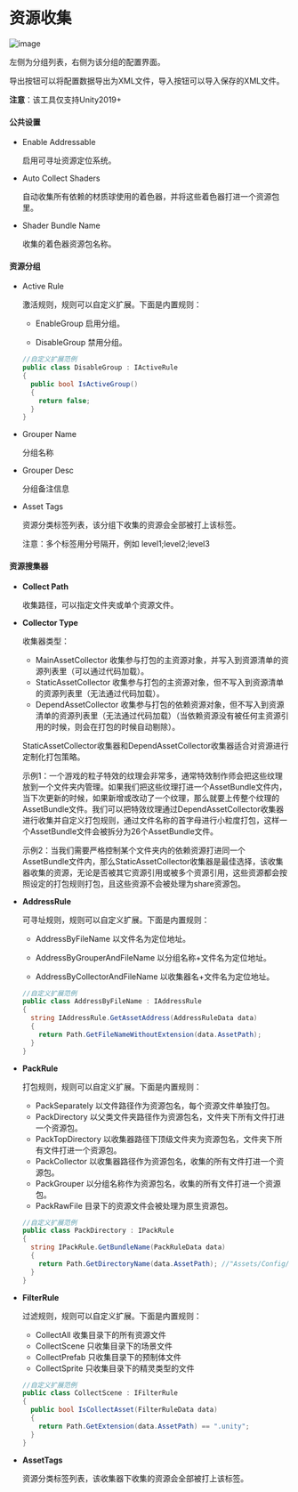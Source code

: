 # 资源收集

![image](https://github.com/tuyoogame/YooAsset/raw/main/Docs/Image/AssetGrouper-img1.png)

左侧为分组列表，右侧为该分组的配置界面。

导出按钮可以将配置数据导出为XML文件，导入按钮可以导入保存的XML文件。

**注意**：该工具仅支持Unity2019+

#### 公共设置

- Enable Addressable

  启用可寻址资源定位系统。

- Auto Collect Shaders

  自动收集所有依赖的材质球使用的着色器，并将这些着色器打进一个资源包里。

- Shader Bundle Name

  收集的着色器资源包名称。

#### 资源分组

- Active Rule

  激活规则，规则可以自定义扩展。下面是内置规则：

  - EnableGroup 启用分组。

  - DisableGroup 禁用分组。

  ````c#
  //自定义扩展范例
  public class DisableGroup : IActiveRule
  {
    public bool IsActiveGroup()
    {
      return false;
    }
  }
  ````

- Grouper Name

  分组名称

- Grouper Desc

  分组备注信息

- Asset Tags

  资源分类标签列表，该分组下收集的资源会全部被打上该标签。

  注意：多个标签用分号隔开，例如 level1;level2;level3

#### 资源搜集器

- **Collect Path**

  收集路径，可以指定文件夹或单个资源文件。

- **Collector Type**

  收集器类型：

  - MainAssetCollector 收集参与打包的主资源对象，并写入到资源清单的资源列表里（可以通过代码加载）。
  - StaticAssetCollector 收集参与打包的主资源对象，但不写入到资源清单的资源列表里（无法通过代码加载）。
  - DependAssetCollector 收集参与打包的依赖资源对象，但不写入到资源清单的资源列表里（无法通过代码加载）（当依赖资源没有被任何主资源引用的时候，则会在打包的时候自动剔除）。
  
  StaticAssetCollector收集器和DependAssetCollector收集器适合对资源进行定制化打包策略。
  
  示例1：一个游戏的粒子特效的纹理会非常多，通常特效制作师会把这些纹理放到一个文件夹内管理。如果我们把这些纹理打进一个AssetBundle文件内，当下次更新的时候，如果新增或改动了一个纹理，那么就要上传整个纹理的AssetBundle文件。我们可以把特效纹理通过DependAssetCollector收集器进行收集并自定义打包规则，通过文件名称的首字母进行小粒度打包，这样一个AssetBundle文件会被拆分为26个AssetBundle文件。
  
  示例2：当我们需要严格控制某个文件夹内的依赖资源打进同一个AssetBundle文件内，那么StaticAssetCollector收集器是最佳选择，该收集器收集的资源，无论是否被其它资源引用或被多个资源引用，这些资源都会按照设定的打包规则打包，且这些资源不会被处理为share资源包。
  
- **AddressRule**

  可寻址规则，规则可以自定义扩展。下面是内置规则：

  - AddressByFileName 以文件名为定位地址。

  - AddressByGrouperAndFileName 以分组名称+文件名为定位地址。

  - AddressByCollectorAndFileName 以收集器名+文件名为定位地址。

  ````c#
  //自定义扩展范例
  public class AddressByFileName : IAddressRule
  {
    string IAddressRule.GetAssetAddress(AddressRuleData data)
    {
      return Path.GetFileNameWithoutExtension(data.AssetPath);
    }
  }
  ````

- **PackRule**

  打包规则，规则可以自定义扩展。下面是内置规则：

  - PackSeparately 以文件路径作为资源包名，每个资源文件单独打包。
  - PackDirectory 以父类文件夹路径作为资源包名，文件夹下所有文件打进一个资源包。
  - PackTopDirectory 以收集器路径下顶级文件夹为资源包名，文件夹下所有文件打进一个资源包。
  - PackCollector 以收集器路径作为资源包名，收集的所有文件打进一个资源包。
  - PackGrouper 以分组名称作为资源包名，收集的所有文件打进一个资源包。
  - PackRawFile 目录下的资源文件会被处理为原生资源包。

  ````c#
  //自定义扩展范例
  public class PackDirectory : IPackRule
  {
    string IPackRule.GetBundleName(PackRuleData data)
    {
      return Path.GetDirectoryName(data.AssetPath); //"Assets/Config/test.txt" --> "Assets/Config"
    }
  }
  ````

- **FilterRule**

  过滤规则，规则可以自定义扩展。下面是内置规则：

  - CollectAll 收集目录下的所有资源文件
  - CollectScene 只收集目录下的场景文件
  - CollectPrefab 只收集目录下的预制体文件
  - CollectSprite 只收集目录下的精灵类型的文件

  ````c#
  //自定义扩展范例
  public class CollectScene : IFilterRule
  {
    public bool IsCollectAsset(FilterRuleData data)
    {
      return Path.GetExtension(data.AssetPath) == ".unity";
    }
  }
  ````

- **AssetTags**

  资源分类标签列表，该收集器下收集的资源会全部被打上该标签。

